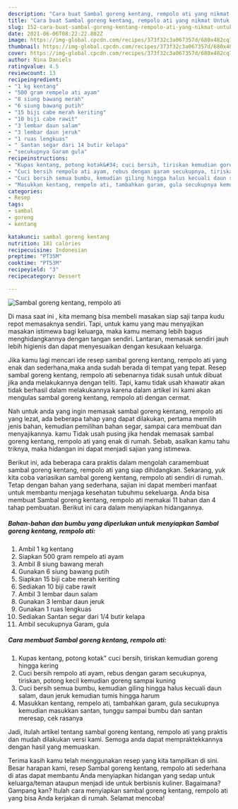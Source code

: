 ```yaml
---
description: "Cara buat Sambal goreng kentang, rempolo ati yang nikmat Untuk Jualan"
title: "Cara buat Sambal goreng kentang, rempolo ati yang nikmat Untuk Jualan"
slug: 152-cara-buat-sambal-goreng-kentang-rempolo-ati-yang-nikmat-untuk-jualan
date: 2021-06-06T08:22:22.802Z
image: https://img-global.cpcdn.com/recipes/373f32c3a067357d/680x482cq70/sambal-goreng-kentang-rempolo-ati-foto-resep-utama.jpg
thumbnail: https://img-global.cpcdn.com/recipes/373f32c3a067357d/680x482cq70/sambal-goreng-kentang-rempolo-ati-foto-resep-utama.jpg
cover: https://img-global.cpcdn.com/recipes/373f32c3a067357d/680x482cq70/sambal-goreng-kentang-rempolo-ati-foto-resep-utama.jpg
author: Nina Daniels
ratingvalue: 4.5
reviewcount: 13
recipeingredient:
- "1 kg kentang"
- "500 gram rempelo ati ayam"
- "8 siung bawang merah"
- "6 siung bawang putih"
- "15 biji cabe merah keriting"
- "10 biji cabe rawit"
- "3 lembar daun salam"
- "3 lembar daun jeruk"
- "1 ruas lengkuas"
- " Santan segar dari 14 butir kelapa"
- "secukupnya Garam gula"
recipeinstructions:
- "Kupas kentang, potong kotak&#34; cuci bersih, tiriskan kemudian goreng hingga kering"
- "Cuci bersih rempolo ati ayam, rebus dengan garam secukupnya, tiriskan, potong kecil kemudian goreng sampai kuning"
- "Cuci bersih semua bumbu, kemudian giling hingga halus kecuali daun salam, daun jeruk kemudian tumis hingga harum"
- "Masukkan kentang, rempelo ati, tambahkan garam, gula secukupnya kemudian masukkan santan, tunggu sampai bumbu dan santan meresap, cek rasanya"
categories:
- Resep
tags:
- sambal
- goreng
- kentang

katakunci: sambal goreng kentang 
nutrition: 181 calories
recipecuisine: Indonesian
preptime: "PT35M"
cooktime: "PT53M"
recipeyield: "3"
recipecategory: Dessert

---
```



![Sambal goreng kentang, rempolo ati](https://img-global.cpcdn.com/recipes/373f32c3a067357d/680x482cq70/sambal-goreng-kentang-rempolo-ati-foto-resep-utama.jpg)

Di masa  saat ini , kita memang bisa membeli masakan siap saji tanpa kudu repot memasaknya sendiri. Tapi, untuk kamu yang mau menyajikan masakan istimewa bagi keluarga, maka kamu memang lebih bagus menghidangkannya dengan tangan sendiri. Lantaran, memasak sendiri jauh lebih higienis dan dapat menyesuaikan dengan kesukaan keluarga.

Jika kamu lagi mencari ide resep sambal goreng kentang, rempolo ati yang enak dan sederhana,maka anda sudah berada di tempat yang tepat. Resep sambal goreng kentang, rempolo ati  sebenarnya tidak susah untuk dibuat jika anda melakukannya dengan teliti. Tapi, kamu tidak usah khawatir akan tidak berhasil dalam melakukannya 
karena dalam artikel ini kami akan mengulas sambal goreng kentang, rempolo ati dengan cermat.  



Nah untuk anda yang ingin memasak sambal goreng kentang, rempolo ati yang lezat, ada beberapa tahap yang dapat dilakukan, pertama memilih jenis bahan, kemudian pemilihan bahan segar, sampai cara membuat dan menyajikannya. kamu Tidak usah pusing jika hendak memasak sambal goreng kentang, rempolo ati yang enak di rumah. Sebab, asalkan kamu  tahu triknya, maka hidangan ini dapat menjadi sajian yang istimewa.

Berikut ini, ada beberapa cara praktis  dalam mengolah caramembuat sambal goreng kentang, rempolo ati yang siap dihidangkan. Sekarang, yuk kita coba variasikan sambal goreng kentang, rempolo ati sendiri di rumah. Tetap dengan bahan yang sederhana, sajian ini dapat memberi manfaat untuk membantu menjaga kesehatan tubuhmu sekeluarga. Anda bisa membuat Sambal goreng kentang, rempolo ati memakai 11 bahan dan 4 tahap pembuatan. Berikut ini cara dalam menyiapkan hidangannya.

<!--inarticleads1-->

##### Bahan-bahan dan bumbu yang diperlukan untuk menyiapkan Sambal goreng kentang, rempolo ati:

1. Ambil 1 kg kentang
1. Siapkan 500 gram rempelo ati ayam
1. Ambil 8 siung bawang merah
1. Gunakan 6 siung bawang putih
1. Siapkan 15 biji cabe merah keriting
1. Sediakan 10 biji cabe rawit
1. Ambil 3 lembar daun salam
1. Gunakan 3 lembar daun jeruk
1. Gunakan 1 ruas lengkuas
1. Sediakan  Santan segar dari 1/4 butir kelapa
1. Ambil secukupnya Garam, gula




<!--inarticleads2-->

##### Cara membuat Sambal goreng kentang, rempolo ati:

1. Kupas kentang, potong kotak&#34; cuci bersih, tiriskan kemudian goreng hingga kering
1. Cuci bersih rempolo ati ayam, rebus dengan garam secukupnya, tiriskan, potong kecil kemudian goreng sampai kuning
1. Cuci bersih semua bumbu, kemudian giling hingga halus kecuali daun salam, daun jeruk kemudian tumis hingga harum
1. Masukkan kentang, rempelo ati, tambahkan garam, gula secukupnya kemudian masukkan santan, tunggu sampai bumbu dan santan meresap, cek rasanya




Jadi, itulah artikel tentang  sambal goreng kentang, rempolo ati  yang praktis dan mudah dilakukan versi kami. Semoga anda dapat mempraktekkannya dengan hasil yang memuaskan. 

Terima kasih kamu telah menggunakan resep yang kita tampilkan di sini. Besar harapan kami, resep  Sambal goreng kentang, rempolo ati sederhana di atas dapat membantu Anda menyiapkan hidangan yang sedap untuk keluarga/teman ataupun menjadi ide untuk berbisnis kuliner. Bagaimana? Gampang kan? Itulah cara menyiapkan sambal goreng kentang, rempolo ati yang bisa Anda kerjakan di rumah. Selamat mencoba!

